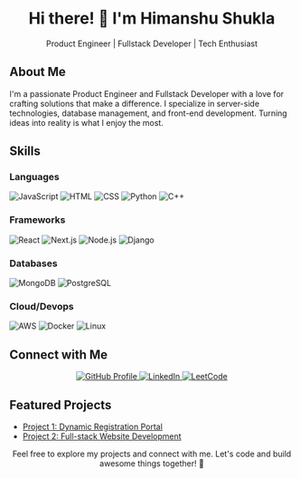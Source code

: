 <!-- Header -->
<h1 align="center">Hi there! 👋 I'm Himanshu Shukla</h1>
<p align="center">Product Engineer | Fullstack Developer | Tech Enthusiast</p>

<!-- About Me -->
## About Me

I'm a passionate Product Engineer and Fullstack Developer with a love for crafting solutions that make a difference. I specialize in server-side technologies, database management, and front-end development. Turning ideas into reality is what I enjoy the most.

<!-- Skills -->
## Skills

### Languages
![JavaScript](https://img.shields.io/badge/JavaScript-★★★★☆-yellow)
![HTML](https://img.shields.io/badge/HTML-★★★★☆-orange)
![CSS](https://img.shields.io/badge/CSS-★★★★☆-blue)
![Python](https://img.shields.io/badge/Python-★★★☆☆-green)
![C++](https://img.shields.io/badge/C++-★★★★☆-purple)

### Frameworks
![React](https://img.shields.io/badge/React-★★★★☆-blue)
![Next.js](https://img.shields.io/badge/Next.js-★★★★☆-black)
![Node.js](https://img.shields.io/badge/Node.js-★★★★☆-green)
![Django](https://img.shields.io/badge/Django-★★★★☆-grey)

### Databases
![MongoDB](https://img.shields.io/badge/MongoDB-★★★★☆-green)
![PostgreSQL](https://img.shields.io/badge/PostgreSQL-★★★☆☆-blue)

### Cloud/Devops
![AWS](https://img.shields.io/badge/AWS-★★★☆☆-orange)
![Docker](https://img.shields.io/badge/Docker-★★★☆☆-blue)
![Linux](https://img.shields.io/badge/Linux-★★★☆☆-black)

<!-- Connect with Me -->
## Connect with Me

<p align="center">
  <a href="https://github.com/himanshushukla31">
    <img src="https://img.shields.io/badge/GitHub-Profile-blue?style=for-the-badge&logo=github" alt="GitHub Profile" />
  </a>
  <a href="https://www.linkedin.com/in/himanshu-shukla-23565119a/">
    <img src="https://img.shields.io/badge/LinkedIn-Connect-blue?style=for-the-badge&logo=linkedin" alt="LinkedIn" />
  </a>
  <!-- Replace # with your LeetCode profile link -->
  <a href="#">
    <img src="https://img.shields.io/badge/LeetCode-Profile-yellow?style=for-the-badge&logo=leetcode" alt="LeetCode" />
  </a>
</p>

<!-- Projects -->
## Featured Projects

- [Project 1: Dynamic Registration Portal](#)
- [Project 2: Full-stack Website Development](#)

<!-- Footer -->
<p align="center">Feel free to explore my projects and connect with me. Let's code and build awesome things together! 🚀</p>
